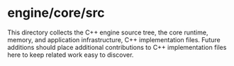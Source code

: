# engine/core/src

This directory collects the C++ engine source tree, the core runtime, memory, and application infrastructure, C++ implementation files.
Future additions should place additional contributions to C++ implementation files here to keep related work easy to discover.
